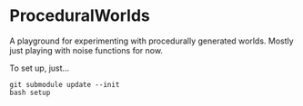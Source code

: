 # ProceduralWorlds
A playground for experimenting with procedurally generated worlds. Mostly just playing with noise functions for now.

To set up, just...
```
git submodule update --init
bash setup
```
